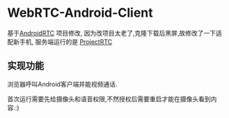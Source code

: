 # WebRTC-Android-Client

基于[AndroidRTC](https://github.com/pchab/AndroidRTC) 项目修改, 因为改项目太老了,克隆下载后黑屏,故修改了一下适配新手机, 服务端运行的是 [ProjectRTC](https://github.com/pchab/ProjectRTC)

## 实现功能

浏览器呼叫Android客户端并能视频通话.

首次运行需要先给摄像头和语音权限,不然授权后需要重启才能在摄像头看到内容.:)
